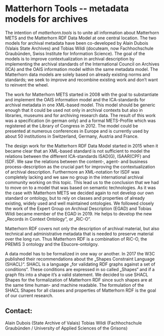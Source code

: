 # Matterhorn Tools -- metadata models for archives

The intention of *matterhorn.tools* is to unite all information about Matterhorn METS and the Matterhorn RDF Data Model at one central location. The two models for archival metadata have been co-developed by Alain Dubois (Valais State Archives) and Tobias Wildi (docuteam, now Fachhochschule Graubünden, Swiss Institute for Information Science). The goal of the models is to improve contextualization in archival description by implementing the archival standards of the International Council on Archives (ICA) and the OAIS information model within the same metadata model. The Matterhorn data models are solely based on already existing norms and standards; we seek to improve and recombine existing work and don’t want to reinvent the wheel.

The work for Matterhorn METS started in 2008 with the goal to substantiate and implement the OAIS information model and the ICA-standards for archival metadata in one XML-based model. This model should be generic enough that it could be used not only in archival contexts but also in libraries, museums and for archiving research data. The result of this work was a specification (in german only) and a formal METS-Profile which was registered at the Library of Congress in 2012. The model could be presented at numerous conferences in Europe and is currently used by about 50 institutions in Switzerland, Germany, Austria and France.

The design work for the Matterhorn RDF Data Model started in 2015 when it became clear that an XML-based standard is not sufficient to model the relations between the different ICA-standards ISAD(G), ISAAR(CPF) and ISDF. We saw the relations between the content-, agent- and business process-description as the crucial part for improving the contextualization of archival description. Furthermore an XML-notation for ISDF was completely lacking and we saw no group in the international archival community working on this topic. This lead us to the conclusion that we had to move on to a model that was based on semantic technologies. As it was the case with Matterhorn METS we decided again to not develop our own standard or ontology, but to rely on classes and properties of already existing, widely used and well maintained ontologies. We followed closely the work of the Expert Group on Archival Description (EGAD) and Tobias Wildi became member of the EGAD in 2019. He helps to develop the new „Records in Context Ontology“, or „RiC-O“.

Matterhorn RDF covers not only the description of archival material, but also technical and administrative metadata that is needed to preserve material over the long run. Thus Matterhorn RDF is a combination of RiC-O, the PREMIS 3 ontology and the Ebucore-ontolgoy.

A data model has to be formalized in one way or another. In 2017 the W3C published their recommendations about the „Shapes Constraint Language (SHACL)“. SHACL is a language „for validating RDF graphs against a set of conditions“. These conditions are expressed in so called „Shapes“ and if a graph fits into a shape it’s a valid statement. We decided to use SHACL Shapes for the formalization of Matterhorn RDF since such shapes are at the same time human- and machine readable. The formulation of the SHACL Shapes for all classes and properties of Matterhorn RDF is the goal of our current research.

## Contact:
Alain Dubois (State Archive of Valais)
Tobias Wildi (Fachhochschule Graubünden / University of Applied Sciences of the Grisons)
